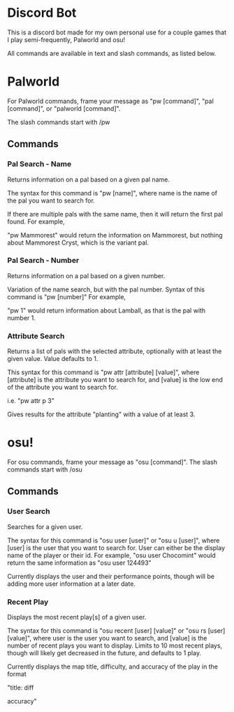 # Discord Bot
This is a discord bot made for my own personal use for a couple games that I play semi-frequently, Palworld and osu!

All commands are available in text and slash commands, as listed below.

# Palworld
For Palworld commands, frame your message as "pw [command]", "pal [command]", or "palworld [command]".

The slash commands start with /pw

## **Commands**
### Pal Search - Name
Returns information on a pal based on a given pal name.

The syntax for this command is "pw [name]", where name is the name of the pal you want to search for. 

If there are multiple pals with the same name, then it will return the first pal found. For example,

"pw Mammorest" would return the information on Mammorest, but nothing about Mammorest Cryst, which is the variant pal.

### Pal Search - Number
Returns information on a pal based on a given number.

Variation of the name search, but with the pal number. Syntax of this command is "pw [number]" For example,

"pw 1" would return information about Lamball, as that is the pal with number 1.

### Attribute Search
Returns a list of pals with the selected attribute, optionally with at least the given value. Value defaults to 1.

This syntax for this command is "pw attr [attribute] [value]", where [attribute] is the attribute you want to search for, and [value]
is the low end of the attribute you want to search for. 

i.e. "pw attr p 3"

Gives results for the attribute "planting" with a value of at least 3.


# osu!
For osu commands, frame your message as "osu [command]". The slash commands start with /osu
## **Commands**
### User Search
Searches for a given user.

The syntax for this command is "osu user [user]" or "osu u [user]", where [user] is the user that you want to search for.
User can either be the display name of the player or their id. For example, "osu user Chocomint" would return the same
information as "osu user 124493"

Currently displays the user and their performance points, though will be adding more user information at a later date.

### Recent Play
Displays the most recent play[s] of a given user.

The syntax for this command is "osu recent [user] [value]" or "osu rs [user] [value]", where user is the user you want to search,
and [value] is the number of recent plays you want to display. Limits to 10 most recent plays, though will likely get decreased
in the future, and defaults to 1 play.

Currently displays the map title, difficulty, and accuracy of the play in the format 

"title: diff

accuracy"
